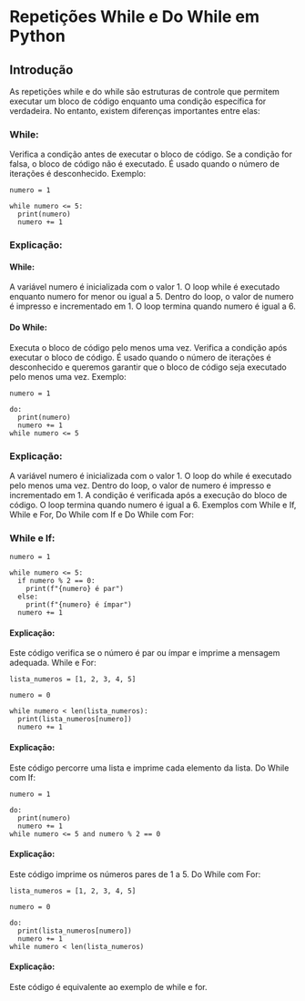 # Repetições While e Do While em Python
## Introdução

As repetições while e do while são estruturas de controle que permitem executar um bloco de código enquanto uma condição específica for verdadeira. No entanto, existem diferenças importantes entre elas:

### While:

Verifica a condição antes de executar o bloco de código.
Se a condição for falsa, o bloco de código não é executado.
É usado quando o número de iterações é desconhecido.
Exemplo:

```
numero = 1

while numero <= 5:
  print(numero)
  numero += 1
```

### Explicação:

#### While:
A variável numero é inicializada com o valor 1.
O loop while é executado enquanto numero for menor ou igual a 5.
Dentro do loop, o valor de numero é impresso e incrementado em 1.
O loop termina quando numero é igual a 6.

#### Do While:

Executa o bloco de código pelo menos uma vez.
Verifica a condição após executar o bloco de código.
É usado quando o número de iterações é desconhecido e queremos garantir que o bloco de código seja executado pelo menos uma vez.
Exemplo:

```
numero = 1

do:
  print(numero)
  numero += 1
while numero <= 5
```

### Explicação:

A variável numero é inicializada com o valor 1.
O loop do while é executado pelo menos uma vez.
Dentro do loop, o valor de numero é impresso e incrementado em 1.
A condição é verificada após a execução do bloco de código.
O loop termina quando numero é igual a 6.
Exemplos com While e If, While e For, Do While com If e Do While com For:

### While e If:

```
numero = 1

while numero <= 5:
  if numero % 2 == 0:
    print(f"{numero} é par")
  else:
    print(f"{numero} é ímpar")
  numero += 1
```

#### Explicação:

Este código verifica se o número é par ou ímpar e imprime a mensagem adequada.
While e For:

```
lista_numeros = [1, 2, 3, 4, 5]

numero = 0

while numero < len(lista_numeros):
  print(lista_numeros[numero])
  numero += 1
```

#### Explicação:

Este código percorre uma lista e imprime cada elemento da lista.
Do While com If:

```
numero = 1

do:
  print(numero)
  numero += 1
while numero <= 5 and numero % 2 == 0
```

#### Explicação:

Este código imprime os números pares de 1 a 5.
Do While com For:

```
lista_numeros = [1, 2, 3, 4, 5]

numero = 0

do:
  print(lista_numeros[numero])
  numero += 1
while numero < len(lista_numeros)
```

#### Explicação:

Este código é equivalente ao exemplo de while e for.
